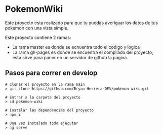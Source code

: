 # PokemonWiki

Este proyecto esta realizado para que tu puedas averiguar los datos de tus pokemon con una vista simple.

Este proyecto contiene 2 ramas:
- La rama master es donde se ecnuentra todo el codigo y logica
- La rama gh-pages es donde se encuentra el compilado del proyecto, esta sirve para poner en un servidor de github la pagina.

## Pasos para correr en develop

```shell
# Clonar el proyecto en la rama main
> git clone https://github.com/Bryan-Herrera-DEV/pokemon-wiki.git

# Entrar a la carpeta del proyecto
> cd pokemon-wiki

# Instalar las dependencias del proyecto
> npm i

# Una vez instalado todo ejecutar
> ng serve
```
